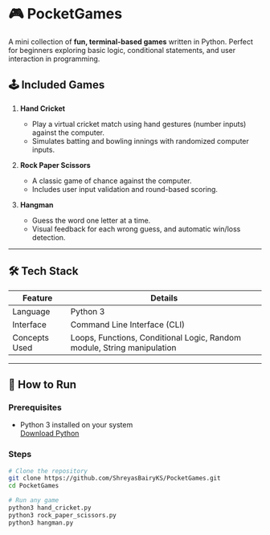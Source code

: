 # 🎮 PocketGames

A mini collection of **fun, terminal-based games** written in Python. Perfect for beginners exploring basic logic, conditional statements, and user interaction in programming.

## 🕹️ Included Games 

1. **Hand Cricket**
   - Play a virtual cricket match using hand gestures (number inputs) against the computer.
   - Simulates batting and bowling innings with randomized computer inputs.

2. **Rock Paper Scissors**
   - A classic game of chance against the computer.
   - Includes user input validation and round-based scoring.

3. **Hangman**
   - Guess the word one letter at a time.
   - Visual feedback for each wrong guess, and automatic win/loss detection.

---

## 🛠️ Tech Stack

| Feature           | Details                         |
|------------------|----------------------------------|
| Language          | Python 3                        |
| Interface         | Command Line Interface (CLI)    |
| Concepts Used     | Loops, Functions, Conditional Logic, Random module, String manipulation |

---

## 🚀 How to Run

### Prerequisites

- Python 3 installed on your system  
  [Download Python](https://www.python.org/downloads/)

### Steps

```bash
# Clone the repository
git clone https://github.com/ShreyasBairyKS/PocketGames.git
cd PocketGames

# Run any game
python3 hand_cricket.py
python3 rock_paper_scissors.py
python3 hangman.py
